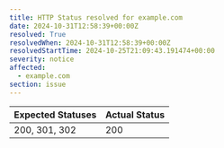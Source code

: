 ```yaml
---
title: HTTP Status resolved for example.com
date: 2024-10-31T12:58:39+00:00Z
resolved: True
resolvedWhen: 2024-10-31T12:58:39+00:00Z
resolvedStartTime: 2024-10-25T21:09:43.191474+00:00
severity: notice
affected:
  - example.com
section: issue
---
```


| Expected Statuses | Actual Status  |
|-------------------|----------------|
| 200, 301, 302 | 200 |

